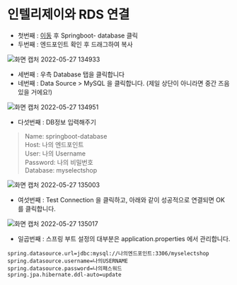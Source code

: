 # 인텔리제이와 RDS 연결
- 첫번째 : [이동](https://ap-northeast-2.console.aws.amazon.com/rds/home?region=ap-northeast-2#databases:) 후 Springboot- database 클릭
- 두번째 : 엔드포인트 확인 후 드래그하여 복사

![화면 캡처 2022-05-27 134933](https://user-images.githubusercontent.com/81284265/170631581-47b65497-6194-43fe-800f-64746c1afd46.png)

- 세번째 : 우측 Database 탭을 클릭합니다
- 네번째 : Data Source > MySQL 을 클릭합니다. (제일 상단이 아니라면 중간 즈음 있을 거에요!)

![화면 캡처 2022-05-27 134951](https://user-images.githubusercontent.com/81284265/170631648-2705445f-6c39-4cbd-ab4a-616d8a19f595.png)

- 다섯번째 : DB정보 입력해주기
> Name: springboot-database  
> Host: 나의 엔드포인트  
> User: 나의 Username  
> Password: 나의 비밀번호  
> Database: myselectshop    

![화면 캡처 2022-05-27 135003](https://user-images.githubusercontent.com/81284265/170631744-8e295cf5-4eec-4718-942b-4d5594927ace.png)

- 여섯번째 : Test Connection 을 클릭하고, 아래와 같이 성공적으로 연결되면 OK 를 클릭합니다.  

![화면 캡처 2022-05-27 135017](https://user-images.githubusercontent.com/81284265/170631770-dbca4f8b-7845-47f2-9d0c-7492c7c2cc46.png)

- 일곱번째 : 스프링 부트 설정의 대부분은 application.properties 에서 관리합니다.
```
spring.datasource.url=jdbc:mysql://나의엔드포인트:3306/myselectshop
spring.datasource.username=나의USERNAME
spring.datasource.password=나의패스워드
spring.jpa.hibernate.ddl-auto=update
```
